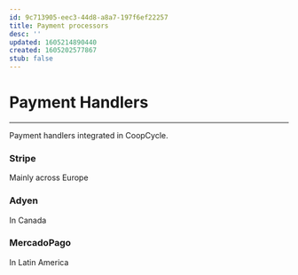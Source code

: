 ```yaml
---
id: 9c713905-eec3-44d8-a8a7-197f6ef22257
title: Payment processors
desc: ''
updated: 1605214890440
created: 1605202577867
stub: false
---
```


# Payment Handlers
---

Payment handlers integrated in CoopCycle.

### Stripe 
Mainly across Europe

### Adyen 
In Canada

### MercadoPago
In Latin America
